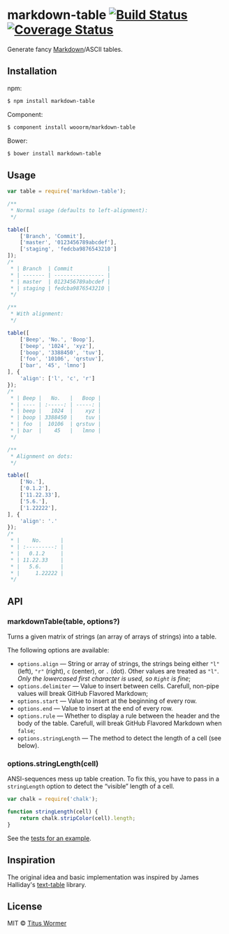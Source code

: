 # markdown-table [![Build Status](https://img.shields.io/travis/wooorm/markdown-table.svg?style=flat)](https://travis-ci.org/wooorm/markdown-table) [![Coverage Status](https://img.shields.io/coveralls/wooorm/markdown-table.svg?style=flat)](https://coveralls.io/r/wooorm/markdown-table?branch=master)

Generate fancy [Markdown](https://help.github.com/articles/github-flavored-markdown/#tables)/ASCII tables.

## Installation

npm:
```sh
$ npm install markdown-table
```

Component:
```sh
$ component install wooorm/markdown-table
```

Bower:
```sh
$ bower install markdown-table
```

## Usage

```js
var table = require('markdown-table');

/**
 * Normal usage (defaults to left-alignment):
 */

table([
    ['Branch', 'Commit'],
    ['master', '0123456789abcdef'],
    ['staging', 'fedcba9876543210']
]);
/*
 * | Branch  | Commit           |
 * | ------- | ---------------- |
 * | master  | 0123456789abcdef |
 * | staging | fedcba9876543210 |
 */

/**
 * With alignment:
 */

table([
    ['Beep', 'No.', 'Boop'],
    ['beep', '1024', 'xyz'],
    ['boop', '3388450', 'tuv'],
    ['foo', '10106', 'qrstuv'],
    ['bar', '45', 'lmno']
], {
    'align': ['l', 'c', 'r']
});
/*
 * | Beep |   No.   |   Boop |
 * | ---- | :-----: | -----: |
 * | beep |   1024  |    xyz |
 * | boop | 3388450 |    tuv |
 * | foo  |  10106  | qrstuv |
 * | bar  |    45   |   lmno |
 */

/**
 * Alignment on dots:
 */

table([
    ['No.'],
    ['0.1.2'],
    ['11.22.33'],
    ['5.6.'],
    ['1.22222'],
], {
    'align': '.'
});
/*
 * |    No.      |
 * | :---------: |
 * |   0.1.2     |
 * | 11.22.33    |
 * |   5.6.      |
 * |     1.22222 |
 */
```

## API

### markdownTable(table, options?)

Turns a given matrix of strings (an array of arrays of strings) into a table.

The following options are available:

- `options.align`  — String or array of strings, the strings being either `"l"` (left), `"r"` (right), `c` (center), or `.` (dot). Other values are treated as `"l"`. _Only the lowercased first character is used, so `Right` is fine_;
- `options.delimiter` — Value to insert between cells. Carefull, non-pipe values will break GitHub Flavored Markdown;
- `options.start` — Value to insert at the beginning of every row.
- `options.end` — Value to insert at the end of every row.
- `options.rule` — Whether to display a rule between the header and the body of the table. Carefull, will break GitHub Flavored Markdown when `false`;
- `options.stringLength` — The method to detect the length of a cell (see below).

### options.stringLength(cell)

ANSI-sequences mess up table creation. To fix this, you have to pass in a `stringLength` option to detect the “visible” length of a cell.

```js
var chalk = require('chalk');

function stringLength(cell) {
    return chalk.stripColor(cell).length;
}
```

See the [tests for an example](test.js).

## Inspiration

The original idea and basic implementation was inspired by James Halliday's [text-table](https://github.com/substack/text-table) library.

## License

MIT © [Titus Wormer](http://wooorm.com)
